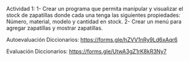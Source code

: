 Actividad 1:
1- Crear un programa que permita manipular y visualizar el stock de zapatillas donde cada una tenga las siguientes propiedades: Número, material, modelo y cantidad en stock.
2- Crear un menú para agregar zapatillas y mostrar zapatillas.




Autoevaluación Diccionarios:
https://forms.gle/hZVV1nRy9Ld6xAqr6


Evaluación Diccionarios: https://forms.gle/UtwA3gZ1rK8kR3Ny7
